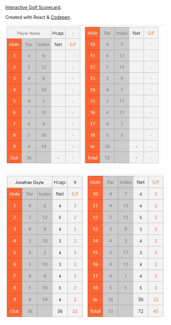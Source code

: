 

[Interactive Golf Scorecard](https://doyler123.github.io/GolfScorecard/).

Created with React & [Codepen](https://codepen.io/jonathan-doyle/pen/xxwrxON).

![Screenshot 1](/public/screenshots/Screenshot_1.jpg?raw=true "")

![Screenshot 2](/public/screenshots/Screenshot_2.jpg?raw=true "")
